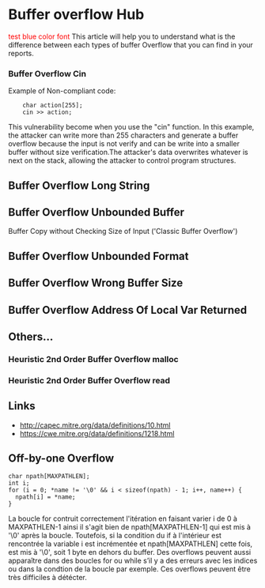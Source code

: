 # Buffer overflow Hub
<font color='red'>test blue color font</font>
This article will help you to understand what is the difference between each types of buffer Overflow that you can find in your reports. 

### Buffer Overflow Cin

Example of Non-compliant code: 
```
    char action[255];
    cin >> action;
```
This vulnerability become when you use the "cin" function. In this example, the attacker can write more than 255 characters and generate a buffer overflow because the input is not verify and can be write into a smaller buffer without size verification.The attacker's data overwrites whatever is next on the stack, allowing the attacker to control program structures.

## Buffer Overflow Long String
## Buffer Overflow Unbounded Buffer
Buffer Copy without Checking Size of Input ('Classic Buffer Overflow')
## Buffer Overflow Unbounded Format
## Buffer Overflow Wrong Buffer Size
## Buffer Overflow Address Of Local Var Returned 

## Others...
### Heuristic 2nd Order Buffer Overflow malloc
### Heuristic 2nd Order Buffer Overflow read

## Links
* http://capec.mitre.org/data/definitions/10.html
* https://cwe.mitre.org/data/definitions/1218.html

## Off-by-one Overflow

```
char npath[MAXPATHLEN];
int i;
for (i = 0; *name != '\0' && i < sizeof(npath) - 1; i++, name++) {
  npath[i] = *name;
}
```
La boucle for contruit correctement l'itération en faisant varier i de 0 à MAXPATHLEN-1
ainsi il s'agit bien de npath[MAXPATHLEN-1] qui est mis à '\0' après la boucle.
Toutefois, si la condition du if à l'intérieur est rencontrée la variable i est incrémentée
et npath[MAXPATHLEN] cette fois, est mis à '\0', soit 1 byte en dehors du buffer. 
Des overflows peuvent aussi apparaître dans des boucles for ou while s’il y a des erreurs
avec les indices ou dans la condtion de la boucle par exemple. Ces overflows peuvent
être très difficiles à détécter.
